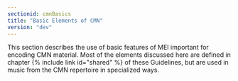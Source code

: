 ```yaml
---
sectionid: cmnBasics
title: "Basic Elements of CMN"
version: "dev"
---
```


This section describes the use of basic features of MEI important for encoding CMN material. Most of the elements discussed here are defined in chapter {% include link id="shared" %} of these Guidelines, but are used in music from the CMN repertoire in specialized ways.
